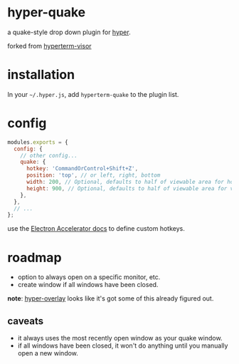 hyper-quake
===========

a quake-style drop down plugin for [hyper](https://hyper.is/).

forked from [hyperterm-visor](https://github.com/CWSpear/hyperterm-visor)

# installation

In your `~/.hyper.js`, add `hyperterm-quake` to the plugin list.

# config

```js
modules.exports = {
  config: {
    // other config...
    quake: {
      hotkey: 'CommandOrControl+Shift+Z',
      position: 'top', // or left, right, bottom
      width: 200, // Optional, defaults to half of viewable area for horizontal positions, 100% for vertical
      height: 900, // Optional, defaults to half of viewable area for vertical positions, 100% for horizontal
    },
  },
  // ...
};
```

use the [Electron Accelerator docs](https://github.com/electron/electron/blob/master/docs/api/accelerator.md) to define custom hotkeys.

# roadmap

* option to always open on a specific monitor, etc.
* create window if all windows have been closed.

**note**: [hyper-overlay](https://github.com/favna/hyper-overlay) looks like it's got some of this already figured out.

## caveats

* it always uses the most recently open window as your quake window.
* if all windows have been closed, it won't do anything until you manually open a new window.
